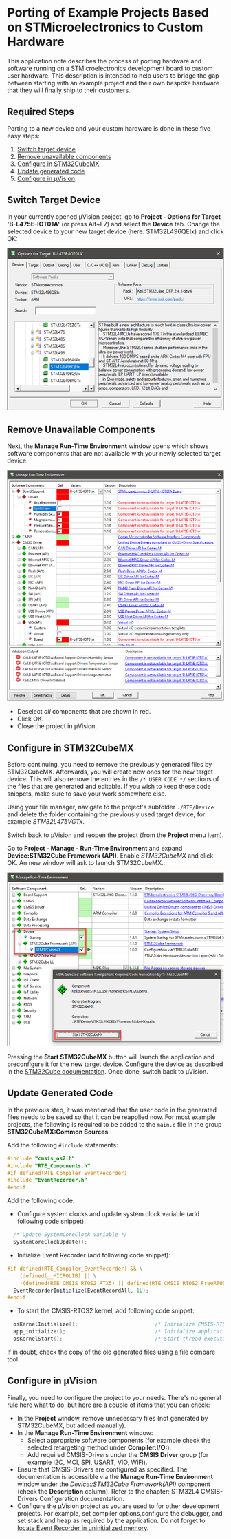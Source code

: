# Porting of Example Projects Based on STMicroelectronics to Custom Hardware

This application note describes the process of porting hardware and software running on a STMicroelectronics development board to custom user hardware. This description is intended to help users to bridge the gap between starting with an example project and their own bespoke hardware that they will finally ship to their customers.

## Required Steps

Porting to a new device and your custom hardware is done in these five easy steps:

1. [Switch target device](#switch-target-device)
2. [Remove unavailable components](#remove-unavailable-components)
3. [Configure in STM32CubeMX](#configure-in-stm32cubemx)
4. [Update generated code](#update-generated-code)
5. [Configure in µVision](#configure-in-µVision)

## Switch Target Device

In your currently opened µVision project, go to **Project - Options for Target 'B-L475E-IOT01A'** (or press Alt+F7) and select the **Device** tab. Change the selected device to your new target device (here: STM32L496QEIx) and click OK:

![Options for target](images/stm32l496qeix.png "Change target device in the target options")

## Remove Unavailable Components 

Next, the **Manage Run-Time Environment** window opens which shows software components that are not available with your newly selected target device:

![Manage Run-Time Environment window](images/uv_unavailable_components.png "Remove unavailable software components")

- Deselect *all* components that are shown in red.
- Click OK.
- Close the project in µVision.

## Configure in STM32CubeMX

Before continuing, you need to remove the previously generated files by STM32CubeMX. Afterwards, you will create new ones for the new target device. This will also remove the entries in the `/* USER CODE */` sections of the files that are generated and editable. If you wish to keep these code snippets, make sure to save your work somewhere else.

Using your file manager, navigate to the project's subfolder `./RTE/Device` and delete the folder containing the previously used target device, for example *STM32L475VGTx*.

Switch back to µVision and reopen the project (from the **Project** menu item).

Go to **Project - Manage - Run-Time Environment** and expand **Device:STM32Cube Framework (API)**. Enable *STM32CubeMX* and click OK. An new window will ask to launch STM32CubeMX.:

![Start STM32CubeMX](images/start_cubemx.png "Start STM32CubeMX")

Pressing the **Start STM32CubeMX** button will launch the application and preconfigure it for the new target device. Configure the device as described in the [STM32Cube documentation](https://www.keil.com/pack/doc/STM32Cube/html/cubemx_using.html#cubemx_sys_config). Once done, switch back to µVision.

## Update Generated Code

In the previous step, it was mentioned that the user code in the generated files needs to be saved so that it can be reapplied now. For most example projects, the following is required to be added to the `main.c` file in the group **STM32CubeMX:Common Sources**:

Add the following `#include` statements:

```C
#include "cmsis_os2.h"
#include "RTE_Components.h"
#if defined(RTE_Compiler_EventRecorder)
#include "EventRecorder.h"
#endif
```

Add the following code:

- Configure system clocks and update system clock variable (add following code snippet):

```C
  /* Update SystemCoreClock variable */
  SystemCoreClockUpdate();
```

- Initialize Event Recorder (add following code snippet):

```C
#if defined(RTE_Compiler_EventRecorder) && \
    (defined(__MICROLIB) || \
    !(defined(RTE_CMSIS_RTOS2_RTX5) || defined(RTE_CMSIS_RTOS2_FreeRTOS)))
  EventRecorderInitialize(EventRecordAll, 1U);
#endif
```

- To start the CMSIS-RTOS2 kernel, add following code snippet:

```C
  osKernelInitialize();                         /* Initialize CMSIS-RTOS2 */
  app_initialize();                             /* Initialize application */
  osKernelStart();                              /* Start thread execution */
```

If in doubt, check the copy of the old generated files using a file compare tool.

## Configure in µVision

Finally, you need to configure the project to your needs. There's no general rule here what to do, but here are a couple of items that you can check:

- In the **Project** window, remove unnecessary files (not generated by STM32CubeMX, but added manually).
- In the **Manage Run-Time Environment** window:
  - Select appropriate software components (for example check the selected retargeting method under **Compiler:I/O:**).
  - Add required CMSIS-Drivers under the **CMSIS Driver** group (for example I2C, MCI, SPI, USART, VIO, WiFi).
- Ensure that CMSIS-Drivers are configured as specified. The documentation is accessible via the **Manage Run-Time Environment** window under the *Device::STM32Cube Framework(API)* component (check the **Description** column). Refer to the chapter: STM32L4 CMSIS-Drivers Configuration documentation.
- Configure the µVision project as you are used to for other development projects. For example, set compiler options,configure the debugger, and set stack and heap as required by the application. Do not forget to [locate Event Recorder in uninitialized memory](https://www.keil.com/pack/doc/compiler/EventRecorder/html/er_use.html#place_uninit_memory).
